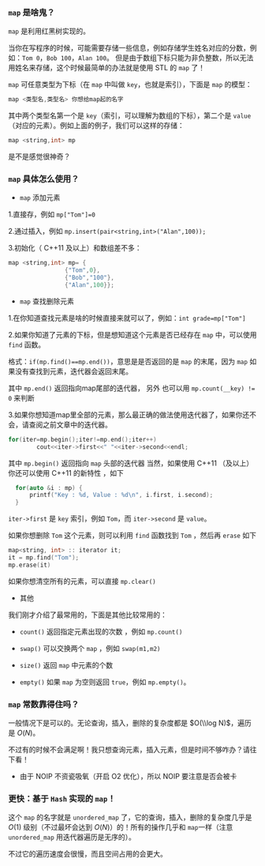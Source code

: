 ### `map` 是啥鬼？

`map` 是利用红黑树实现的。

当你在写程序的时候，可能需要存储一些信息，例如存储学生姓名对应的分数，例如：`Tom 0`，`Bob 100`，`Alan 100`。
但是由于数组下标只能为非负整数，所以无法用姓名来存储，这个时候最简单的办法就是使用 STL 的 `map` 了！

`map` 可任意类型为下标（在 `map` 中叫做 `key`，也就是索引），下面是 `map` 的模型：

```cpp
map <类型名,类型名> 你想给map起的名字
```

其中两个类型名第一个是 `key`（索引，可以理解为数组的下标），第二个是 `value`（对应的元素）。例如上面的例子，我们可以这样的存储：

```cpp
map <string,int> mp
```

是不是感觉很神奇？

### `map`  具体怎么使用？

-   `map` 添加元素

1.直接存，例如 `mp["Tom"]=0`

2.通过插入，例如 `mp.insert(pair<string,int>("Alan",100));`

3.初始化（ C++11 及以上）和数组差不多：

```cpp
map <string,int> mp= {
                {"Tom",0},
                {"Bob","100"},
                {"Alan",100}};
```

-   `map` 查找删除元素

1.在你知道查找元素是啥的时候直接来就可以了，例如：`int grade=mp["Tom"]`

2.如果你知道了元素的下标，但是想知道这个元素是否已经存在 `map` 中，可以使用 `find` 函数。

格式：`if(mp.find()==mp.end())`，意思是是否返回的是 `map` 的末尾，因为 `map` 如果没有查找到元素，迭代器会返回末尾。

其中 `mp.end()` 返回指向map尾部的迭代器， 另外 也可以用 `mp.count(__key) != 0` 来判断

3.如果你想知道map里全部的元素，那么最正确的做法使用迭代器了，如果你还不会，请查阅之前文章中的迭代器。

```cpp
for(iter=mp.begin();iter!=mp.end();iter++)
        cout<<iter->first<<" "<<iter->second<<endl;
```

其中 `mp.begin()` 返回指向 `map` 头部的迭代器
当然，如果使用 C++11 （及以上）你还可以使用 C++11 的新特性 ，如下

```cpp
  for(auto &i : mp) {
      printf("Key : %d, Value : %d\n", i.first, i.second);
  }
```

`iter->first` 是 `key` 索引，例如 `Tom`，而 `iter->second` 是 `value`。

如果你想删除 `Tom` 这个元素，则可以利用 `find` 函数找到 `Tom` ，然后再 `erase` 如下

```cpp
map<string, int> :: iterator it;
it = mp.find("Tom");
mp.erase(it)
```

如果你想清空所有的元素，可以直接 `mp.clear()`

-   其他

我们刚才介绍了最常用的，下面是其他比较常用的：

-   `count()` 返回指定元素出现的次数 ，例如 `mp.count()`

-   `swap()` 可以交换两个 `map` ，例如 `swap(m1,m2)`

-   `size()` 返回 `map` 中元素的个数
       
-   `empty()` 如果 `map` 为空则返回 `true`，例如 `mp.empty()`。

### `map` 常数靠得住吗？

一般情况下是可以的。无论查询，插入，删除的复杂度都是 $O(\\log N)$，遍历是 $O(N)$。

不过有的时候不会满足啊！我只想查询元素，插入元素，但是时间不够咋办？请往下看！

-   由于 NOIP 不资瓷吸氧（开启 O2 优化），所以 NOIP 要注意是否会被卡

### 更快：基于 `Hash` 实现的 `map`！

这个 `map` 的名字就是 `unordered_map` 了，它的查询，插入，删除的复杂度几乎是 $O(1)$ 级别（不过最坏会达到 $O(N)$）的！所有的操作几乎和 `map`一样（注意 `unordered_map` 用迭代器遍历是无序的）。

不过它的遍历速度会很慢，而且空间占用的会更大。
